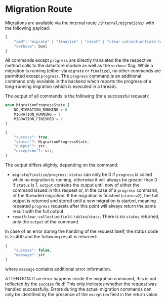 # Migration Route

Migrations are available via the internal route `/internal/migrations/` with the following payload:
```js
{
    "cmd": "migrate" | "finalize" | "reset" | "clear-collectionfield-tables" | "stats" | "progress",
    "verbose": bool
}
```

All commands except `progress` are directly translated the the respective method calls to the datastore module as well as the `verbose` flag. While a migration is running (either via `migrate` or `finalize`), no other commands are permitted except `progress`. The `progress` command is an additional command only available in the backend which reports the progress of a long-running migration (which is executed in a thread).

The output of all commands is the following (for a successful request):
```js
enum MigrationProgressState {
    NO_MIGRATION_RUNNING = 0
    MIGRATION_RUNNING = 1
    MIGRATION_FINISHED = 2
}

{
    "success": true,
    "status"?: MigrationProgressState,
    "output"?: str,
    "exception"?: str,
}
```
The output differs slightly, depending on the command:
- `migrate`/`finalize`/`progress`: `status` can only be 0 if `progress` is called while no migration is running, otherwise it will always be greater than 0. If `status` is 1, `output` contains the output until now of either the command issued in this request or, in the case of a `progress` command, of the threaded migration. If the migration is finished (`status=2`), the full output is returned and stored until a new migration is started, meaning repeated `progress` requests after this point will always return the same result with the full output.
- `reset`/`clear-collectionfield-tables`/`stats`: There is no `status` returned, only the `output` of the command.

In case of an error during the handling of the request itself, the status code is >=400 and the following result is returned:
```js
{
    "success": false,
    "message": str
}
```
where `message` contains additional error information.

ATTENTION: If an error happens inside the migration command, this is not reflected by the `success` field! This only indicates whether the request was handled successfully. Errors during the actual migration commands can only be identified by the presence of the `exception` field in the return value.
